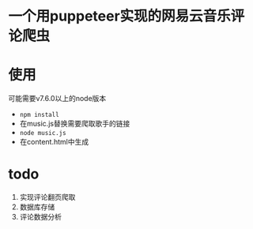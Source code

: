 # 一个用puppeteer实现的网易云音乐评论爬虫

# 使用
可能需要v7.6.0以上的node版本

- `npm install`
- 在music.js替换需要爬取歌手的链接
- `node music.js`
- 在content.html中生成
# todo
1. 实现评论翻页爬取
2. 数据库存储
3. 评论数据分析
